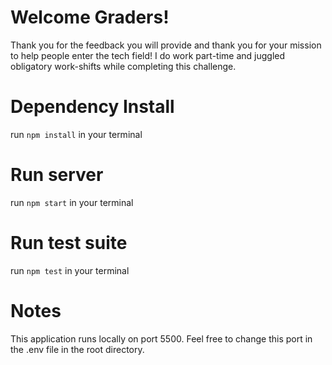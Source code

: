# Welcome Graders!
Thank you for the feedback you will provide and thank you for your mission to help people enter the tech field! I do work part-time and juggled obligatory work-shifts while completing this challenge.

# Dependency Install
run ```npm install``` in your terminal

# Run server
run ```npm start``` in your terminal

# Run test suite
run ```npm test``` in your terminal

# Notes
This application runs locally on port 5500. Feel free to change this port in the .env file in the root directory.